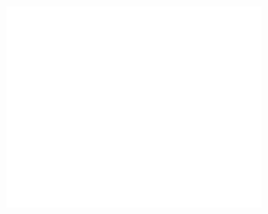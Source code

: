 <div align="center">
	<br>
	<img src="header.svg" width="800" height="400" alt="Click to see the source">
	<br>
</div>

